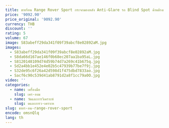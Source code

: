 ```yaml
---
title: ขายร้อน Range Rover Sport กระจกมองหลัง Anti-Glare รถ Blind Spot ด้านข้างกระจก
price: '9092.90'
price_original: '9092.90'
currency: THB
discount: ''
rating: 5
volume: 67
image: S83abeff29da341f09f39abcf8e02892aM.jpg
images:
  - S83abeff29da341f09f39abcf8e02892aM.jpg
  - S8da66d167ae146f0b68ec207aa1ba95aL.jpg
  - S8120148109d74d59b74d7a269c41b675q.jpg
  - Sd2a4bb1e452e4e02b5c47939b77be7f9j.jpg
  - S32de95c6f26a42d598d1f475dbd7833ao.jpg
  - Sacf6c90c539d41ab8791d2a8f1cc79a0O.jpg
video: ''
categories:
  - name: เครื่องมือ
    slug: เคร-องม
  - name: วัดและการวิเคราะห์
    slug: ดและการว-เคราะห
slug: ขายร-อน-range-rover-sport
encode: omsnQlq
lang: th
---
```

  